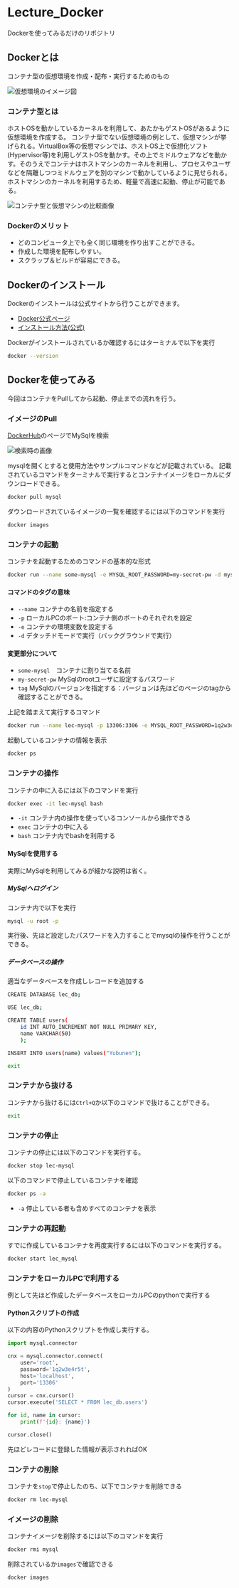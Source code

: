 # Lecture_Docker

Dockerを使ってみるだけのリポジトリ

## Dockerとは

コンテナ型の仮想環境を作成・配布・実行するためのもの

![仮想環境のイメージ図](https://user-images.githubusercontent.com/91645837/211927857-727908ff-ee37-4f8a-a3df-5edd82269ab0.png)

### コンテナ型とは

ホストOSを動かしているカーネルを利用して、あたかもゲストOSがあるように仮想環境を作成する。
コンテナ型でない仮想環境の例として、仮想マシンが挙げられる。VirtualBox等の仮想マシンでは、ホストOS上で仮想化ソフト(Hypervisor等)を利用しゲストOSを動かす。その上でミドルウェアなどを動かす。そのうえでコンテナはホストマシンのカーネルを利用し、プロセスやユーザなどを隔離しつつミドルウェアを別のマシンで動かしているように見せられる。ホストマシンのカーネルを利用するため、軽量で高速に起動、停止が可能である。

![コンテナ型と仮想マシンの比較画像](https://user-images.githubusercontent.com/91645837/211934702-1cab6257-033a-41f4-a55d-da89319a3dc8.png)

### Dockerのメリット

- どのコンピュータ上でも全く同じ環境を作り出すことができる。
- 作成した環境を配布しやすい。
- スクラップ＆ビルドが容易にできる。

## Dockerのインストール

Dockerのインストールは公式サイトから行うことができます。

- [Docker公式ページ](https://www.docker.com/)
- [インストール方法(公式)](https://matsuand.github.io/docs.docker.jp.onthefly/get-docker/)

Dockerがインストールされているか確認するにはターミナルで以下を実行

```bash
docker --version
```

## Dockerを使ってみる

今回はコンテナをPullしてから起動、停止までの流れを行う。

### イメージのPull

[DockerHub](https://hub.docker.com/)のページでMySqlを検索

![検索時の画像](https://user-images.githubusercontent.com/91645837/211936125-20318254-f45d-4d5e-b62e-f4ca070b3416.png)

mysqlを開くとすると使用方法やサンプルコマンドなどが記載されている。
記載されているコマンドをターミナルで実行するとコンテナイメージをローカルにダウンロードできる。

```bash
docker pull mysql
```

ダウンロードされているイメージの一覧を確認するには以下のコマンドを実行

```bash
docker images
```

### コンテナの起動

コンテナを起動するためのコマンドの基本的な形式

```bash
docker run --name some-mysql -e MYSQL_ROOT_PASSWORD=my-secret-pw -d mysql:tag
```

#### コマンドのタグの意味

- `--name` コンテナの名前を指定する
- `-p` ローカルPCのポート:コンテナ側のポートのそれぞれを設定
- `-e` コンテナの環境変数を設定する
- `-d` デタッチドモードで実行（バックグラウンドで実行）

#### 変更部分について

- `some-mysql`　コンテナに割り当てる名前
- `my-secret-pw` MySqlのrootユーザに設定するパスワード
- `tag` MySqlのバージョンを指定する：バージョンは先ほどのページのtagから確認することができる。

上記を踏まえて実行するコマンド

```bash
docker run --name lec-mysql -p 13306:3306 -e MYSQL_ROOT_PASSWORD=1q2w3e4r5t -d mysql
```

起動しているコンテナの情報を表示

```bash
docker ps
```

### コンテナの操作

コンテナの中に入るには以下のコマンドを実行

```bash
docker exec -it lec-mysql bash
```

- `-it` コンテナ内の操作を使っているコンソールから操作できる
- `exec` コンテナの中に入る
- `bash` コンテナ内でbashを利用する

#### MySqlを使用する

実際にMySqlを利用してみるが細かな説明は省く。

##### MySqlへログイン

コンテナ内で以下を実行

```bash
mysql -u root -p
```

実行後、先ほど設定したパスワードを入力することでmysqlの操作を行うことができる。

##### データベースの操作

適当なデータベースを作成しレコードを追加する

```bash
CREATE DATABASE lec_db;
```

```bash
USE lec_db;
```

```bash
CREATE TABLE users(
    id INT AUTO_INCREMENT NOT NULL PRIMARY KEY,
    name VARCHAR(50)
    );
```

```bash
INSERT INTO users(name) values("Yubunen");
```

```bash
exit
```

### コンテナから抜ける

コンテナから抜けるには`Ctrl+Q`か以下のコマンドで抜けることができる。

```bash
exit
```

### コンテナの停止

コンテナの停止には以下のコマンドを実行する。

```bash
docker stop lec-mysql
```

以下のコマンドで停止しているコンテナを確認

```bash
docker ps -a
```

- `-a` 停止している者も含めすべてのコンテナを表示

### コンテナの再起動

すでに作成しているコンテナを再度実行するには以下のコマンドを実行する。

```bash
docker start lec_mysql
```

### コンテナをローカルPCで利用する

例として先ほど作成したデータベースをローカルPCのpythonで実行する

#### Pythonスクリプトの作成

以下の内容のPythonスクリプトを作成し実行する。

```python
import mysql.connector

cnx = mysql.connector.connect(
    user='root',
    password='1q2w3e4r5t',
    host='localhost',
    port='13306'
)
cursor = cnx.cursor()
cursor.execute('SELECT * FROM lec_db.users')

for id, name in cursor:
    print(f'{id}: {name}')

cursor.close()
```

先ほどレコードに登録した情報が表示されればOK

### コンテナの削除

コンテナを`stop`で停止したのち、以下でコンテナを削除できる

```bash
docker rm lec-mysql
```

### イメージの削除

コンテナイメージを削除するには以下のコマンドを実行

```bash
docker rmi mysql
```

削除されているか`images`で確認できる

``` bash
docker images
```
